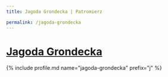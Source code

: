 ```yaml
---
title: Jagoda Grondecka | Patromierz

permalink: /jagoda-grondecka
---
```


# [Jagoda Grondecka](https://patronite.pl/jagoda-grondecka)

{% include profile.md name="jagoda-grondecka" prefix="j" %}
